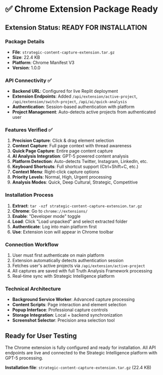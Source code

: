 # ✅ Chrome Extension Package Ready

## Extension Status: READY FOR INSTALLATION

### Package Details
- **File**: `strategic-content-capture-extension.tar.gz` 
- **Size**: 22.4 KB
- **Platform**: Chrome Manifest V3
- **Version**: 1.0.0

### API Connectivity ✅
- **Backend URL**: Configured for live Replit deployment
- **Extension Endpoints**: Added `/api/extension/active-project`, `/api/extension/switch-project`, `/api/ai/quick-analysis`
- **Authentication**: Session-based authentication with platform
- **Project Management**: Auto-detects active projects from authenticated user

### Features Verified ✅
1. **Precision Capture**: Click & drag element selection
2. **Context Capture**: Full page context with thread awareness
3. **Quick Page Capture**: Entire page content capture
4. **AI Analysis Integration**: GPT-5 powered content analysis
5. **Platform Detection**: Auto-detects Twitter, Instagram, LinkedIn, etc.
6. **Keyboard Shortcuts**: Full shortcut support (Ctrl+Shift+C, etc.)
7. **Context Menu**: Right-click capture options
8. **Priority Levels**: Normal, High, Urgent processing
9. **Analysis Modes**: Quick, Deep Cultural, Strategic, Competitive

### Installation Process
1. **Extract**: `tar -xzf strategic-content-capture-extension.tar.gz`
2. **Chrome**: Go to `chrome://extensions/`
3. **Enable**: "Developer mode" toggle
4. **Load**: Click "Load unpacked" and select extracted folder
5. **Authenticate**: Log into main platform first
6. **Use**: Extension icon will appear in Chrome toolbar

### Connection Workflow
1. User must first authenticate on main platform
2. Extension automatically detects authentication session
3. Fetches user's active projects via `/api/extension/active-project`
4. All captures are saved with full Truth Analysis Framework processing
5. Real-time sync with Strategic Intelligence platform

### Technical Architecture
- **Background Service Worker**: Advanced capture processing
- **Content Scripts**: Page interaction and element selection
- **Popup Interface**: Professional capture controls
- **Storage Integration**: Local + backend synchronization
- **Screenshot Selector**: Precision area selection tool

## Ready for User Testing

The Chrome extension is fully configured and ready for installation. All API endpoints are live and connected to the Strategic Intelligence platform with GPT-5 processing.

**Installation file**: `strategic-content-capture-extension.tar.gz` (22.4 KB)